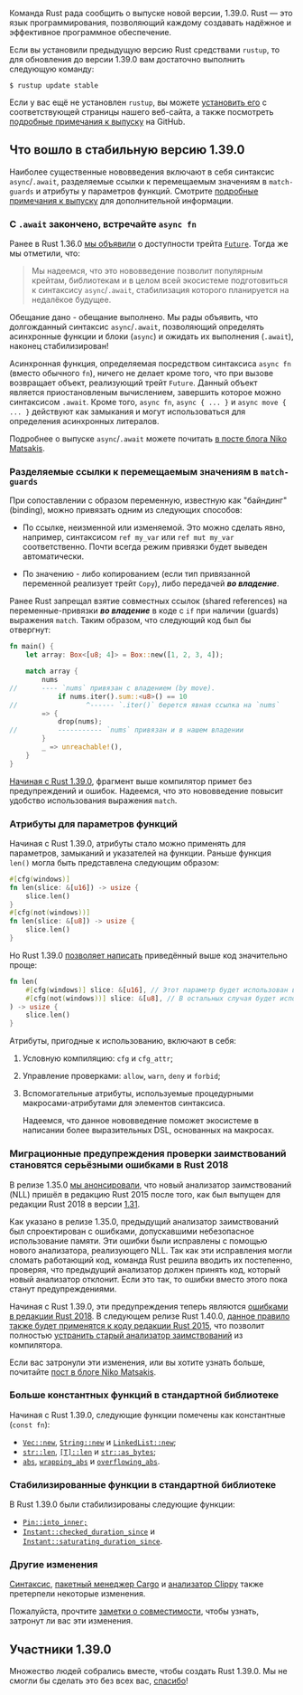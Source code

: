 Команда Rust рада сообщить о выпуске новой версии, 1.39.0. Rust — это язык программирования, позволяющий каждому создавать надёжное и эффективное программное обеспечение.

Если вы установили предыдущую версию Rust средствами `rustup`, то для обновления до версии 1.39.0 вам достаточно выполнить следующую команду:

```console
$ rustup update stable
```

Если у вас ещё не установлен `rustup`, вы можете [установить его] с соответствующей страницы нашего веб-сайта, а также посмотреть [подробные примечания к выпуску] на GitHub.

## Что вошло в стабильную версию 1.39.0

Наиболее существенные нововведения включают в себя синтаксис `async`/`.await`, разделяемые ссылки к перемещаемым значениям в `match-guards` и атрибуты у параметров функций. Смотрите [подробные примечания к выпуску](https://github.com/rust-lang/rust/blob/stable/RELEASES.md#version-1390-2019-11-07) для дополнительной информации.

### С `.await` закончено, встречайте `async fn`

Ранее в Rust 1.36.0 [мы объявили] о доступности трейта [`Future`]. Тогда же мы отметили, что:

> Мы надеемся, что это нововведение позволит популярным крейтам, библиотекам и в целом всей экосистеме подготовиться к синтаксису `async`/`.await`, стабилизация которого планируется на недалёкое будущее.

Обещание дано - обещание выполнено. Мы рады объявить, что долгожданный синтаксис `async`/`.await`, позволяющий определять асинхронные функции и блоки (`async`) и ожидать их выполнения (`.await`), наконец стабилизирован!

Асинхронная функция, определяемая посредством синтаксиса `async fn` (вместо обычного `fn`), ничего не делает кроме того, что при вызове возвращает объект, реализующий трейт `Future`. Данный объект является приостановленым вычислением, завершить которое можно синтаксисом `.await`. Кроме того, `async fn`, `async { ... }` и `async move { ... }` действуют как замыкания и могут использоваться для определения асинхронных литералов.

Подробнее о выпуске `async`/`.await` можете почитать [в посте блога Niko Matsakis].

### Разделяемые ссылки к перемещаемым значениям в `match-guards`

При сопоставлении с образом переменную, известную как "байндинг" (binding), можно привязать одним из следующих способов:

- По ссылке, неизменной или изменяемой. Это можно сделать явно, например, синтаксисом `ref my_var` или `ref mut my_var` соответственно. Почти всегда режим привязки будет выведен автоматически.

- По значению - либо копированием (если тип привязанной переменной реализует трейт `Copy`), либо передачей ***во владение***.

Ранее Rust запрещал взятие совместных ссылок (shared references) на переменные-привязки ***во владение*** в коде с `if` при наличии (guards) выражения `match`. Таким образом, что следующий код был бы отвергнут:

```rust
fn main() {
    let array: Box<[u8; 4]> = Box::new([1, 2, 3, 4]);

    match array {
        nums
//      ---- `nums` привязан с владением (by move).
            if nums.iter().sum::<u8>() == 10
//                 ^------ `.iter()` берется явная ссылка на `nums`
        => {
            drop(nums);
//          ----------- `nums` привязан и в нашем владении
        }
        _ => unreachable!(),
    }
}
```

[Начиная с Rust 1.39.0], фрагмент выше компилятор примет без предупреждений и ошибок. Надеемся, что это нововведение повысит удобство использования выражения `match`.

### Атрибуты для параметров функций

Начиная с Rust 1.39.0, атрибуты стало можно применять для параметров, замыканий и указателей на функции. Раньше функция `len()` могла быть представлена следующим образом:

```rust
#[cfg(windows)]
fn len(slice: &[u16]) -> usize {
    slice.len()
}
#[cfg(not(windows))] 
fn len(slice: &[u8]) -> usize {
    slice.len()
}
```

Но Rust 1.39.0 [позволяет написать] приведённый выше код значительно проще:

```rust
fn len(
    #[cfg(windows)] slice: &[u16], // Этот параметр будет использован в операционной системе Windows.
    #[cfg(not(windows))] slice: &[u8], // В остальных случая будет использован этот параметр.
) -> usize {
    slice.len()
}
```

Атрибуты, пригодные к использованию, включают в себя:

1. Условную компиляцию: `cfg` и `cfg_attr`;

2. Управление проверками: `allow`, `warn`, `deny` и `forbid`;

3. Вспомогательные атрибуты, используемые процедурными макросами-атрибутами для элементов синтаксиса.

    Надеемся, что данное нововведение поможет экосистеме в написании более выразительных DSL, основанных на макросах.

### Миграционные предупреждения проверки заимствований становятся серьёзными ошибками в Rust 2018

В релизе 1.35.0 [мы анонсировали], что новый анализатор заимствований (NLL) пришёл в редакцию Rust 2015 после того, как был выпущен для редакции Rust 2018 в версии [1.31].

Как указано в релизе 1.35.0, предыдущий анализатор заимствований был спроектирован с ошибками, допускавшими небезопасное использование памяти. Эти ошибки были исправлены с помощью нового анализатора, реализующего NLL. Так как эти исправления могли cломать работающий код, команда Rust решила вводить их постепенно, проверяя, что предыдущий анализатор должен принять код, который новый анализатор отклонит. Если это так, то ошибки вместо этого пока станут предупреждениями.

Начиная с Rust 1.39.0, эти предупреждения теперь являются [ошибками в редакции Rust 2018].
В следующем релизе Rust 1.40.0, [данное правило также будет применятся к коду редакции Rust 2015], что позволит полностью [устранить старый анализатор заимствований] из компилятора.

Если вас затронули эти изменения, или вы хотите узнать больше, почитайте [пост в блоге Niko Matsakis].

### Больше константных функций в стандартной библиотеке

Начиная с Rust 1.39.0, следующие функции помечены как константные (`const fn`):

- [`Vec::new`], [`String::new`] и [`LinkedList::new`];
- [`str::len`], [`[T]::len`](https://doc.rust-lang.org/std/primitive.slice.html#method.len) и [`str::as_bytes`];
- [`abs`], [`wrapping_abs`] и [`overflowing_abs`].

### Стабилизированные функции в стандартной библиотеке

В Rust 1.39.0 были стабилизированы следующие функции:

- [`Pin::into_inner;`]
- [`Instant::checked_duration_since`] и [`Instant::saturating_duration_since`].

### Другие изменения

[Синтаксис](https://github.com/rust-lang/rust/blob/stable/RELEASES.md#version-1390-2019-11-07), [пакетный менеджер Cargo] и [анализатор Clippy] также претерпели некоторые изменения.

Пожалуйста, прочтите [заметки о совместимости], чтобы узнать, затронут ли вас эти изменения.

## Участники 1.39.0

Множество людей собрались вместе, чтобы создать Rust 1.39.0. Мы не смогли бы сделать это без всех вас, [спасибо](https://thanks.rust-lang.org/rust/1.39.0/)!


[установить его]: https://www.rust-lang.org/install.html
[подробные примечания к выпуску]: https://github.com/rust-lang/rust/blob/stable/RELEASES.md#version-1390-2019-11-07
[мы объявили]: https://blog.rust-lang.org/2019/07/04/Rust-1.36.0.html#the-future-is-here
[`Future`]: https://doc.rust-lang.org/nightly/std/future/trait.Future.html
[в посте блога Niko Matsakis]: https://blog.rust-lang.org/2019/11/07/Async-await-stable.html
[Начиная с Rust 1.39.0]: https://github.com/rust-lang/rust/pull/63118/#issuecomment-522823925
[позволяет написать]: https://github.com/rust-lang/rust/pull/64010/
[мы анонсировали]: https://blog.rust-lang.org/2019/07/04/Rust-1.36.0.html#nll-for-rust-2015
[1.31]: https://blog.rust-lang.org/2018/12/06/Rust-1.31-and-rust-2018.html#non-lexical-lifetimes
[ошибками в редакции Rust 2018]: https://github.com/rust-lang/rust/pull/63565
[данное правило также будет применятся к коду редакции Rust 2015]: https://github.com/rust-lang/rust/pull/64221
[устранить старый анализатор заимствований]: https://github.com/rust-lang/rust/pull/64790
[пост в блоге Niko Matsakis]: https://blog.rust-lang.org/2019/11/01/nll-hard-errors.html
[`Vec::new`]: https://doc.rust-lang.org/std/vec/struct.Vec.html#method.new
[`String::new`]: https://doc.rust-lang.org/std/string/struct.String.html#method.new
[`LinkedList::new`]: https://doc.rust-lang.org/std/collections/linked_list/struct.LinkedList.html#method.new
[`str::len`]: https://doc.rust-lang.org/std/primitive.str.html#method.len
[`str::as_bytes`]: https://doc.rust-lang.org/std/primitive.slice.html#method.len
[`abs`]: https://doc.rust-lang.org/std/primitive.str.html#method.as_bytes
[`wrapping_abs`]: https://doc.rust-lang.org/std/primitive.i8.html#method.abs
[`overflowing_abs`]: https://doc.rust-lang.org/std/primitive.i8.html#method.wrapping_abs
[`Pin::into_inner;`]: https://doc.rust-lang.org/std/primitive.i8.html#method.overflowing_abs
[`Instant::checked_duration_since`]: https://doc.rust-lang.org/std/pin/struct.Pin.html#method.into_inner
[`Instant::saturating_duration_since`]: https://doc.rust-lang.org/std/time/struct.Instant.html#method.checked_duration_since
[пакетный менеджер Cargo]: https://doc.rust-lang.org/std/time/struct.Instant.html#method.saturating_duration_since
[анализатор Clippy]: https://github.com/rust-lang/cargo/blob/master/CHANGELOG.md#cargo-139-2019-11-07
[заметки о совместимости]: https://github.com/rust-lang/rust-clippy/blob/master/CHANGELOG.md#rust-139